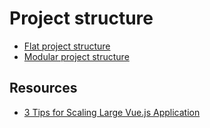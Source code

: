 # Project structure

- [Flat project structure](./flat.md)
- [Modular project structure](./modular.md)

## Resources

- [3 Tips for Scaling Large Vue.js Application](https://www.maxpou.fr/3-tips-scaling-vue-application)
